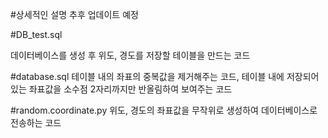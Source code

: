 #상세적인 설명 추후 업데이트 예정


#DB_test.sql

데이터베이스를 생성 후 위도, 경도를 저장할 테이블을 만드는 코드

#database.sql
테이블 내의 좌표의 중복값을 제거해주는 코드, 
테이블 내에 저장되어 있는 좌표값을 소수점 2자리까지만 반올림하여 보여주는 코드


 #random.coordinate.py
 위도, 경도의 좌표값을 무작위로 생성하여 데이터베이스로 전송하는 코드
 
